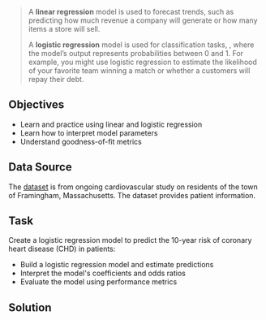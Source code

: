 > A **linear regression** model is used to forecast trends, such as predicting how much revenue a company will generate or how many items a store will sell.
> 
> A **logistic regression** model is used for classification tasks, , where the model’s output represents probabilities between 0 and 1. For example, you might use logistic regression to estimate the likelihood of your favorite team winning a match or whether a customers will repay their debt.

## Objectives
- Learn and practice using linear and logistic regression
- Learn how to interpret model parameters
- Understand goodness-of-fit metrics

## Data Source
The [dataset](https://docs.google.com/spreadsheets/d/1tZ88HZd75ONCiWr7plt9QYFmuJmaV15nt5NWRZhpuug/edit?gid=1437577042#gid=1437577042) is from ongoing cardiovascular study on residents of the town of Framingham, Massachusetts. The dataset provides patient information.


## Task
Create a logistic regression model to predict the 10-year risk of coronary heart disease (CHD) in patients:
- Build a logistic regression model and estimate predictions
- Interpret the model's coefficients and odds ratios
- Evaluate the model using performance metrics

## Solution




